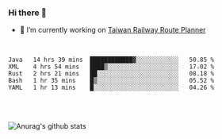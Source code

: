 ### Hi there 👋

- 🔭 I’m currently working on [Taiwan Railway Route Planner](https://github.com/Taiwan-Railway-Route-Planner)

<br/>

<!--START_SECTION:waka-->
```text
Java   14 hrs 39 mins  ████████████▓░░░░░░░░░░░░   50.85 % 
XML    4 hrs 54 mins   ████▒░░░░░░░░░░░░░░░░░░░░   17.02 % 
Rust   2 hrs 21 mins   ██░░░░░░░░░░░░░░░░░░░░░░░   08.18 % 
Bash   1 hr 35 mins    █▒░░░░░░░░░░░░░░░░░░░░░░░   05.52 % 
YAML   1 hr 13 mins    █░░░░░░░░░░░░░░░░░░░░░░░░   04.26 % 
```
<!--END_SECTION:waka-->

<br/>
<br/>

![Anurag's github stats](https://github-readme-stats.vercel.app/api?username=DepickereSven&show_icons=true&theme=tokyonight)



<!--
**DepickereSven/DepickereSven** is a ✨ _special_ ✨ repository because its `README.md` (this file) appears on your GitHub profile.

Here are some ideas to get you started:

- 🔭 I’m currently working on ...
- 🌱 I’m currently learning ...
- 👯 I’m looking to collaborate on ...
- 🤔 I’m looking for help with ...
- 💬 Ask me about ...
- 📫 How to reach me: ...
- 😄 Pronouns: ...
- ⚡ Fun fact: ...
-->
